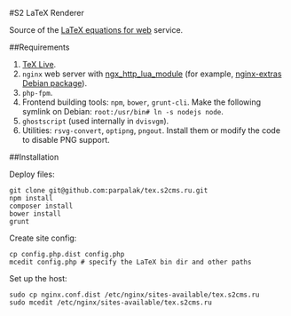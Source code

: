 #S2 LaTeX Renderer

Source of the [LaTeX equations for web](http://tex.s2cms.com) service.

##Requirements

1. [TeX Live](https://www.tug.org/texlive/quickinstall.html).
1. `nginx` web server with [ngx_http_lua_module](https://github.com/openresty/lua-nginx-module) (for example, [nginx-extras Debian package](https://packages.debian.org/search?searchon=names&keywords=nginx-extras)).
1. `php-fpm`. 
1. Frontend building tools: `npm`, `bower`, `grunt-cli`. Make the following symlink on Debian: `root:/usr/bin# ln -s nodejs node`.
1. `ghostscript` (used internally in `dvisvgm`).
1. Utilities: `rsvg-convert`, `optipng`, `pngout`. Install them or modify the code to disable PNG support.

##Installation

Deploy files:
```
git clone git@github.com:parpalak/tex.s2cms.ru.git
npm install
composer install
bower install
grunt
```

Create site config:
```
cp config.php.dist config.php
mcedit config.php # specify the LaTeX bin dir and other paths
```

Set up the host:
```
sudo cp nginx.conf.dist /etc/nginx/sites-available/tex.s2cms.ru
sudo mcedit /etc/nginx/sites-available/tex.s2cms.ru
```
